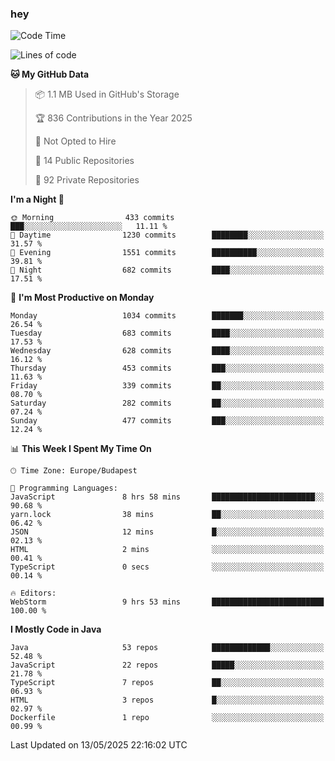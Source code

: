 ### hey

<!--START_SECTION:waka-->
![Code Time](http://img.shields.io/badge/Code%20Time-1%2C204%20hrs%2038%20mins-blue)

![Lines of code](https://img.shields.io/badge/From%20Hello%20World%20I%27ve%20Written-3.6%20million%20lines%20of%20code-blue)

**🐱 My GitHub Data** 

> 📦 1.1 MB Used in GitHub's Storage 
 > 
> 🏆 836 Contributions in the Year 2025
 > 
> 🚫 Not Opted to Hire
 > 
> 📜 14 Public Repositories 
 > 
> 🔑 92 Private Repositories 
 > 
**I'm a Night 🦉** 

```text
🌞 Morning                433 commits         ███░░░░░░░░░░░░░░░░░░░░░░   11.11 % 
🌆 Daytime                1230 commits        ████████░░░░░░░░░░░░░░░░░   31.57 % 
🌃 Evening                1551 commits        ██████████░░░░░░░░░░░░░░░   39.81 % 
🌙 Night                  682 commits         ████░░░░░░░░░░░░░░░░░░░░░   17.51 % 
```
📅 **I'm Most Productive on Monday** 

```text
Monday                   1034 commits        ███████░░░░░░░░░░░░░░░░░░   26.54 % 
Tuesday                  683 commits         ████░░░░░░░░░░░░░░░░░░░░░   17.53 % 
Wednesday                628 commits         ████░░░░░░░░░░░░░░░░░░░░░   16.12 % 
Thursday                 453 commits         ███░░░░░░░░░░░░░░░░░░░░░░   11.63 % 
Friday                   339 commits         ██░░░░░░░░░░░░░░░░░░░░░░░   08.70 % 
Saturday                 282 commits         ██░░░░░░░░░░░░░░░░░░░░░░░   07.24 % 
Sunday                   477 commits         ███░░░░░░░░░░░░░░░░░░░░░░   12.24 % 
```


📊 **This Week I Spent My Time On** 

```text
🕑︎ Time Zone: Europe/Budapest

💬 Programming Languages: 
JavaScript               8 hrs 58 mins       ███████████████████████░░   90.68 % 
yarn.lock                38 mins             ██░░░░░░░░░░░░░░░░░░░░░░░   06.42 % 
JSON                     12 mins             █░░░░░░░░░░░░░░░░░░░░░░░░   02.13 % 
HTML                     2 mins              ░░░░░░░░░░░░░░░░░░░░░░░░░   00.41 % 
TypeScript               0 secs              ░░░░░░░░░░░░░░░░░░░░░░░░░   00.14 % 

🔥 Editors: 
WebStorm                 9 hrs 53 mins       █████████████████████████   100.00 % 
```

**I Mostly Code in Java** 

```text
Java                     53 repos            █████████████░░░░░░░░░░░░   52.48 % 
JavaScript               22 repos            █████░░░░░░░░░░░░░░░░░░░░   21.78 % 
TypeScript               7 repos             ██░░░░░░░░░░░░░░░░░░░░░░░   06.93 % 
HTML                     3 repos             █░░░░░░░░░░░░░░░░░░░░░░░░   02.97 % 
Dockerfile               1 repo              ░░░░░░░░░░░░░░░░░░░░░░░░░   00.99 % 
```




 Last Updated on 13/05/2025 22:16:02 UTC
<!--END_SECTION:waka-->
